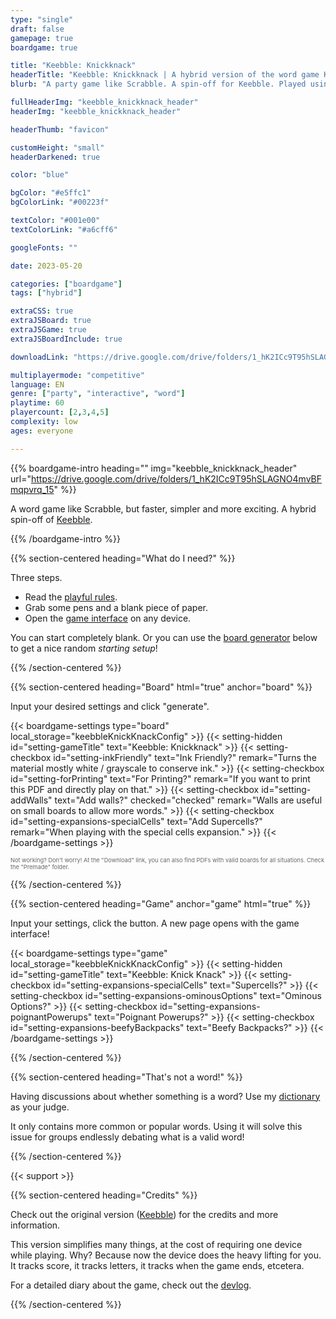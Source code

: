 ```yaml
---
type: "single"
draft: false
gamepage: true
boardgame: true

title: "Keebble: Knickknack"
headerTitle: "Keebble: Knickknack | A hybrid version of the word game Keebble"
blurb: "A party game like Scrabble. A spin-off for Keebble. Played using an empty paper and one phone with internet."

fullHeaderImg: "keebble_knickknack_header"
headerImg: "keebble_knickknack_header"

headerThumb: "favicon"

customHeight: "small"
headerDarkened: true

color: "blue"

bgColor: "#e5ffc1"
bgColorLink: "#00223f"

textColor: "#001e00"
textColorLink: "#a6cff6"

googleFonts: ""

date: 2023-05-20

categories: ["boardgame"]
tags: ["hybrid"]

extraCSS: true
extraJSBoard: true
extraJSGame: true
extraJSBoardInclude: true

downloadLink: "https://drive.google.com/drive/folders/1_hK2ICc9T95hSLAGNO4mvBFmqpvrq_15"

multiplayermode: "competitive"
language: EN
genre: ["party", "interactive", "word"]
playtime: 60
playercount: [2,3,4,5]
complexity: low
ages: everyone

---
```



{{% boardgame-intro heading="" img="keebble_knickknack_header" url="https://drive.google.com/drive/folders/1_hK2ICc9T95hSLAGNO4mvBFmqpvrq_15" %}}

A word game like Scrabble, but faster, simpler and more exciting. A hybrid spin-off of [Keebble](https://pandaqi.com/keebble).

{{% /boardgame-intro %}}

{{% section-centered heading="What do I need?" %}}

Three steps.
* Read the [playful rules](rules). 
* Grab some pens and a blank piece of paper.
* Open the [game interface](#game) on any device.

You can start completely blank. Or you can use the [board generator](#board) below to get a nice random _starting setup_!

{{% /section-centered %}}

{{% section-centered heading="Board" html="true" anchor="board" %}}

<p>Input your desired settings and click "generate".</p>

  {{< boardgame-settings type="board" local_storage="keebbleKnickKnackConfig" >}}
    {{< setting-hidden id="setting-gameTitle" text="Keebble: Knickknack" >}}
    {{< setting-checkbox id="setting-inkFriendly" text="Ink Friendly?" remark="Turns the material mostly white / grayscale to conserve ink." >}}
    {{< setting-checkbox id="setting-forPrinting" text="For Printing?" remark="If you want to print this PDF and directly play on that." >}}
    {{< setting-checkbox id="setting-addWalls" text="Add walls?" checked="checked" remark="Walls are useful on small boards to allow more words." >}}
    {{< setting-checkbox id="setting-expansions-specialCells" text="Add Supercells?" remark="When playing with the special cells expansion." >}}
  {{< /boardgame-settings >}}

<p style="font-size:0.66em; opacity: 0.66;">Not working? Don't worry! At the "Download" link, you can also find PDFs with valid boards for all situations. Check the "Premade" folder.</p> 

{{% /section-centered %}}

{{% section-centered heading="Game" anchor="game" html="true" %}}

<p>Input your settings, click the button. A new page opens with the game interface!</p>

{{< boardgame-settings type="game" local_storage="keebbleKnickKnackConfig" >}}
	{{< setting-hidden id="setting-gameTitle" text="Keebble: Knick Knack" >}}
  {{< setting-checkbox id="setting-expansions-specialCells" text="Supercells?" >}}
  {{< setting-checkbox id="setting-expansions-ominousOptions" text="Ominous Options?" >}}
  {{< setting-checkbox id="setting-expansions-poignantPowerups" text="Poignant Powerups?" >}}
  {{< setting-checkbox id="setting-expansions-beefyBackpacks" text="Beefy Backpacks?" >}}
{{< /boardgame-settings >}}

{{% /section-centered %}}

{{% section-centered heading="That's not a word!" %}}

Having discussions about whether something is a word? Use my [dictionary](/tools/dictionary) as your judge.

It only contains more common or popular words. Using it will solve this issue for groups endlessly debating what is a valid word!

{{% /section-centered %}}

{{< support >}}

{{% section-centered heading="Credits" %}}

Check out the original version ([Keebble](https://pandaqi.com/keebble)) for the credits and more information.

This version simplifies many things, at the cost of requiring one device while playing. Why? Because now the device does the heavy lifting for you. It tracks score, it tracks letters, it tracks when the game ends, etcetera.

For a detailed diary about the game, check out the [devlog](https://pandaqi.com/blog/boardgames/keebble-knickknack).

{{% /section-centered %}}